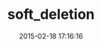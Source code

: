 ---
layout: post
title:  "soft_deletion"
repo:   "grosser/soft_deletion"
date:   2015-02-18 17:16:16
gemurl: https://github.com/grosser/soft_deletion
---